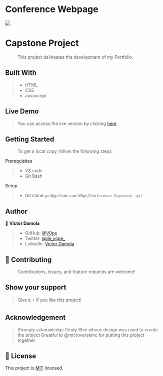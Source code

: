 # Conference Webpage
![](https://img.shields.io/badge/Microverse-blueviolet)

# Capstone Project

> This project delineates the development of my Portfolio.


## Built With

>- HTML
>- CSS
>- Javascript

## Live Demo

> You can access the live version by clicking [here]()


## Getting Started
> To get a local copy, follow the following steps

Prerequisites
>- VS code 
>- Git Bash

Setup
>- Git clone `git@github.com:V0pe/Conference-Capstone-.git`


## Author

👤 **Victor Damola**

>- GitHub: [@V0pe](https://github.com/V0pe)
>- Twitter: [@de_vope_](https://twitter.com/de_vope)
>- LinkedIn: [Victor Damola](https://linkedin.com/in/victor-damola-aderibigbe-27931ab0)

## 🤝 Contributing

>Contributions, issues, and feature requests are welcome!

## Show your support

>Give a ⭐️ if you like this project!

## Acknowledgement

>Strongly acknowledge Cindy Shin whose design was used to create the project
>Greatful to @microverseinc for putting this project together

## 📝 License

This project is [MIT](./MIT.md) licensed.
